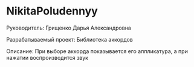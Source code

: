 # NikitaPoludennyy
<p>Руководитель:
Грищенко Дарья Александровна
<p>Разрабатываемый проект:
Библиотека аккордов
<p>Описание:
При выборе аккорда показывается его аппликатура, а при нажатии воспроизводится звук
